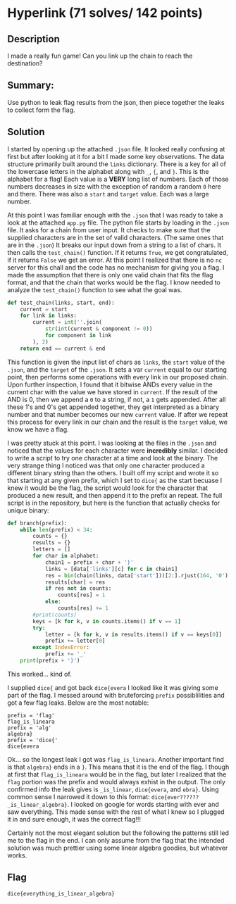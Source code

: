 # Hyperlink (71 solves/ 142 points)
## Description
I made a really fun game! Can you link up the chain to reach the destination?

## Summary:
Use python to leak flag results from the json, then piece together the leaks to collect form the flag.

## Solution
I started by opening up the attached ``.json`` file. It looked really confusing at first but
after looking at it for a bit I made some key observations. The data structure primarily built
around the ``links`` dictionary. There is a key for all of the lowercase letters in the alphabet
along with ``_``, ``{``, and ``}``. This is the alphabet for a flag! Each value is a **VERY** long
list of numbers. Each of those numbers decreases in size with the exception of random a random
``0`` here and there. There was also a ``start`` and ``target`` value. Each was a large number.

At this point I was familiar enough with the ``.json`` that I was ready to take a look at the
attached ``app.py`` file. The python file starts by loading in the ``.json`` file. It asks for
a chain from user input. It checks to make sure that the supplied characters are in the set of
valid characters. (The same ones that are in the ``.json``) It breaks our input down from a string
to a list of chars. It then calls the ``test_chain()`` function. If it returns ``True``, we get
congratulated, if it returns ``False`` we get an error. At this point I realized that there is no
``nc`` server for this chall and the code has no mechanism for giving you a flag. I made the
assumption that there is only one valid chain that fits the flag format, and that the chain that
works would be the flag. I know needed to analyze the ``test_chain()`` function to see what the goal
was.

```python
def test_chain(links, start, end):
    current = start
    for link in links:
        current = int(''.join(
            str(int(current & component != 0))
            for component in link
        ), 2)
    return end == current & end
```

This function is given the input list of chars as ``links``, the ``start`` value of the ``.json``,
and the ``target`` of the ``.json``. It sets a var ``current`` equal to our starting point, then
performs some operations with every link in our proposed chain. Upon further inspection, I found
that it bitwise ANDs every value in the current char with the value we have stored in ``current``.
If the result of the AND is 0, then we append a ``0`` to a string, if not, a ``1`` gets appended.
After all these 1's and 0's get appended together, they get interpreted as a binary number and that
number becomes our new ``current`` value. If after we repeat this process for every link in our chain
and the result is the ``target`` value, we know we have a flag.

I was pretty stuck at this point. I was looking at the files in the ``.json`` and noticed that the
values for each character were **incredibly** similar. I decided to write a script to try one character
at a time and look at the binary. The very strange thing I noticed was that only one character produced a
different binary string than the others. I built off my script and wrote it so that starting at any given prefix,
which I set to ``dice{`` as the start becuase I knew it would be the flag, the script would look for the character
that produced a new result, and then append it to the prefix an repeat. The full script is in the repository,
but here is the function that actually checks for unique binary:
```python
def branch(prefix):
    while len(prefix) < 34:
        counts = {}
        results = {}
        letters = []
        for char in alphabet:
            chain1 = prefix + char + '}'
            links = [data['links'][c] for c in chain1]
            res = bin(chain(links, data['start']))[2:].rjust(164, '0')
            results[char] = res
            if res not in counts:
                counts[res] = 1
            else:
                counts[res] += 1
        #print(counts)
        keys = [k for k, v in counts.items() if v == 1]
        try:
            letter = [k for k, v in results.items() if v == keys[0]]
            prefix += letter[0]
        except IndexError:
            prefix += '_'
    print(prefix + '}')
```
This worked... kind of.

I supplied ``dice{`` and got back ``dice{evera`` I looked like it was giving some part of the flag. I messed around
with bruteforcing ``prefix`` possiblilities and got a few flag leaks. Below are the most notable:

```
prefix = 'flag'
flag_is_lineara
prefix = 'alg'
algebra}
prefix = 'dice{'
dice{evera
```
Ok... so the longest leak I got was ``flag_is_lineara``. Another important find is that ``algebra}`` ends in a ``}``.
This means that it is the end of the flag. I though at first that ``flag_is_lineara`` would be in the flag, but later
I realized that the ``flag`` portion was the prefix and would always exhist in the output. The only confirmed info the
leak gives is ``_is_linear``, ``dice{evera``, and ``ebra}``. Using common sense I narrowed it down to this format:
``dice{ever??????_is_linear_algebra}``. I looked on google for words starting with ever and saw everything. This made
sense with the rest of what I knew so I plugged it in and sure enough, it was the correct flag!!!

Certainly not the most elegant solution but the following the patterns still led me to the flag in the end. I can only
assume from the flag that the intended solution was much prettier using some linear algebra goodies, but whatever works.
## Flag
``dice{everything_is_linear_algebra}``
